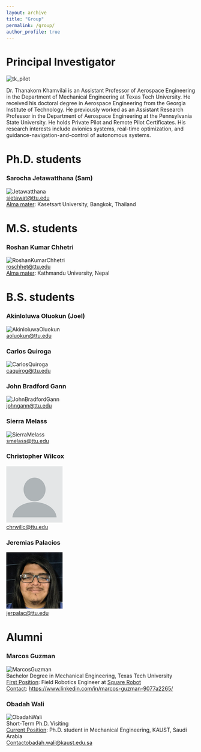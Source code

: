 ```yaml
---
layout: archive
title: "Group"
permalink: /group/
author_profile: true
---
```

# Principal Investigator

![tk_pilot](/images/tk_pilot.png#left "tk_pilot") 

 Dr. Thanakorn Khamvilai is an Assistant Professor of Aerospace Engineering in the Department of Mechanical Engineering at Texas Tech University. He received his doctoral degree in Aerospace Engineering from the Georgia Institute of Technology. He previously worked as an Assistant Research Professor in the Department of Aerospace Engineering at the Pennsylvania State University. He holds Private Pilot and Remote Pilot Certificates. His research interests include avionics systems, real-time optimization, and guidance-navigation-and-control of autonomous systems.

# Ph.D. students
### Sarocha Jetawatthana (Sam)
![Jetawatthana](/images/Jetawatthana.png#left "Jetawattha")\
sjetawat@ttu.edu\
<ins>Alma mater</ins>: Kasetsart University, Bangkok, Thailand

# M.S. students
### Roshan Kumar Chhetri
![RoshanKumarChhetri](/images/RoshanKumarChhetri.png#left "Roshan Kumar Chhetri")\
roschhet@ttu.edu\
<ins>Alma mater</ins>: Kathmandu University, Nepal

# B.S. students

### Akinloluwa Oluokun (Joel)
![AkinloluwaOluokun](/images/AkinloluwaOluokun.png#left "AkinloluwaOluokun")\
aoluokun@ttu.edu

### Carlos Quiroga

![CarlosQuiroga](/images/CarlosQuiroga.png#left "CarlosQuiroga")\
caquirog@ttu.edu

### John Bradford Gann

![JohnBradfordGann](/images/JohnBradfordGann.png#left "JohnBradfordGann")\
johngann@ttu.edu

### Sierra Melass

![SierraMelass](/images/SierraMelass.png#left "SierraMelass")\
smelass@ttu.edu

### Christopher Wilcox

![SierraMelass](/images/profile.png#left "ChristopherWilcox")\
chrwillc@ttu.edu

### Jeremias Palacios

![JeremiasPalacios](/images/JeremiasPalacios.png#left "JeremiasPalacios")\
jerpalac@ttu.edu

# Alumni

### Marcos Guzman

![MarcosGuzman](/images/MarcosGuzman.png#left "MarcosGuzman")\
Bachelor Degree in Mechanical Engineering, Texas Tech University\
<ins>First Position</ins>: Field Robotics Engineer at [Square Robot](https://squarerobot.com/)\
<ins>Contact</ins>: https://www.linkedin.com/in/marcos-guzman-9077a2265/

### Obadah Wali

![ObadahWali](/images/ObadahWali.png#left "ObadaWali")\
Short-Term Ph.D. Visiting\
<ins>Current Position</ins>: Ph.D. student in Mechanical Engineering, KAUST, Saudi Arabia\
<ins>Contact</ins>obadah.wali@kaust.edu.sa